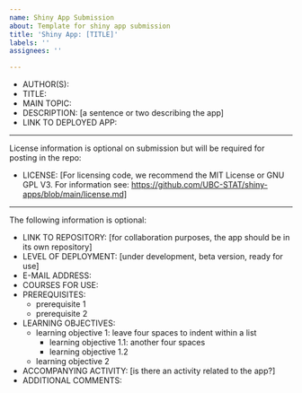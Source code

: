 ```yaml
---
name: Shiny App Submission
about: Template for shiny app submission
title: 'Shiny App: [TITLE]'
labels: ''
assignees: ''

---
```


- AUTHOR(S):
- TITLE:
- MAIN TOPIC:
- DESCRIPTION: [a sentence or two describing the app]
- LINK TO DEPLOYED APP:

---------------------------
License information is optional on submission but will be required for posting in the repo:

- LICENSE: [For licensing code, we recommend the MIT License or GNU GPL V3.  For information see: https://github.com/UBC-STAT/shiny-apps/blob/main/license.md]
---------------------------

The following information is optional:

- LINK TO REPOSITORY: [for collaboration purposes, the app should be in its own repository]
- LEVEL OF DEPLOYMENT: [under development, beta version, ready for use]
- E-MAIL ADDRESS:
- COURSES FOR USE:
- PREREQUISITES:
    - prerequisite 1
    - prerequisite 2
- LEARNING OBJECTIVES: 
    - learning objective 1: leave four spaces to indent within a list
        - learning objective 1.1: another four spaces
        - learning objective 1.2
    - learning objective 2
- ACCOMPANYING ACTIVITY: [is there an activity related to the app?]
- ADDITIONAL COMMENTS: 
